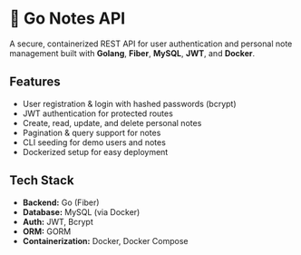 # 📝 Go Notes API

A secure, containerized REST API for user authentication and personal note management built with **Golang**, **Fiber**, **MySQL**, **JWT**, and **Docker**.

## Features

- User registration & login with hashed passwords (bcrypt)
- JWT authentication for protected routes
- Create, read, update, and delete personal notes
- Pagination & query support for notes
- CLI seeding for demo users and notes
- Dockerized setup for easy deployment

## Tech Stack

- **Backend:** Go (Fiber)
- **Database:** MySQL (via Docker)
- **Auth:** JWT, Bcrypt
- **ORM:** GORM
- **Containerization:** Docker, Docker Compose

